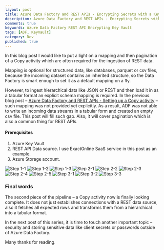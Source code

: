 ```yaml
---
layout: post
title: Azure Data Factory and REST APIs - Encrypting Secrets with a Key Vault
description: Azure Data Factory and REST APIs - Encrypting Secrets with a Key Vault
comments: true
keywords: Azure Data Factory REST API Encrypting Key Vault
tags: [ADF, KeyVault]
category: Dev
published: true 
---
```



In this blog post I would like to put a light on a mapping and then pagination of a Copy activity which are often required for the ingestion of REST data. 

Mapping is optional for structured data, like databases, parquet or csv files, because the incoming dataset contains an inherited structure, so the Data Factory is smart enough to set it as a default mapping on a fly. 

However, to ingest hierarchical data like JSON or REST and then load it in as a tabular format an explicit schema mapping is required. In the previous blog post – <a href="/2019/adfv2-rest-api-part2-copy-activity">Azure Data Factory and REST APIs - Setting up a Copy activity</a> – such mapping was not provided yet explicitly. As a result, ADF was not able to write an incoming data streams in a tabular form and created an empty csv file. This post will fill such gap. Also, it will cover pagination which is also a common thing for REST APIs.


#### Prerequisites

 1.   Azure Key Vault
 2.	REST API Data source. I use ExactOnline SaaS service in this post as an example.
 3.	Azure Storage account.


<img src="/assets/images/posts/adf-rest-p4/step1-1.png" alt="Step 1-1" /> 

<img src="/assets/images/posts/adf-rest-p4/step1-2.png" alt="Step 1-2" /> 

<img src="/assets/images/posts/adf-rest-p4/step1-3.png" alt="Step 1-3" /> 

<img src="/assets/images/posts/adf-rest-p4/step2-1.png" alt="Step 2-1" /> 

<img src="/assets/images/posts/adf-rest-p4/step2-2.png" alt="Step 2-2" /> 

<img src="/assets/images/posts/adf-rest-p4/step2-3.png" alt="Step 2-3" /> 

<img src="/assets/images/posts/adf-rest-p4/step2-4.png" alt="Step 2-4" /> 

<img src="/assets/images/posts/adf-rest-p4/step2-5.png" alt="Step 2-5" /> 

<img src="/assets/images/posts/adf-rest-p4/step3-1.png" alt="Step 3-1" /> 

<img src="/assets/images/posts/adf-rest-p4/step3-2.png" alt="Step 3-2" /> 

<img src="/assets/images/posts/adf-rest-p4/step3-3.png" alt="Step 3-3" /> 


### Final words

The second piece of the pipeline – a Copy activity now is finally looking complete. It does not just establishes connections with a REST data source, also it fetches all expected rows and transforms them from a hierarchical into a tabular format.

In the next post of this series, it is time to touch another important topic – security and storing sensitive data like client secrets or passwords outside of Azure Data Factory.

Many thanks for reading.
